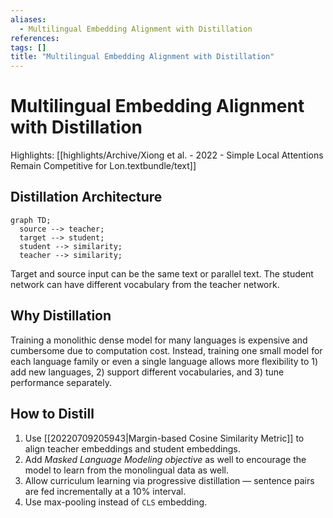 ```yaml
---
aliases:
  - Multilingual Embedding Alignment with Distillation
references: 
tags: []
title: "Multilingual Embedding Alignment with Distillation"
---
```


# Multilingual Embedding Alignment with Distillation

Highlights: [[highlights/Archive/Xiong et al. - 2022 - Simple Local Attentions Remain Competitive for Lon.textbundle/text]]

## Distillation Architecture

```mermaid
graph TD; 
  source --> teacher;
  target --> student;
  student --> similarity;
  teacher --> similarity;
```

Target and source input can be the same text or parallel text. The student network can have different vocabulary from the teacher network.

## Why Distillation

Training a monolithic dense model for many languages is expensive and cumbersome due to computation cost. Instead, training one small model for each language family or even a single language allows more flexibility to 1) add new languages, 2) support different vocabularies, and 3) tune performance separately.

## How to Distill

1. Use [[20220709205943|Margin-based Cosine Similarity Metric]] to align teacher embeddings and student embeddings.
2. Add *Masked Language Modeling objective* as well to encourage the model to learn from the monolingual data as well.
3. Allow curriculum learning via progressive distillation — sentence pairs are fed incrementally at a 10% interval.
4. Use max-pooling instead of `CLS` embedding.